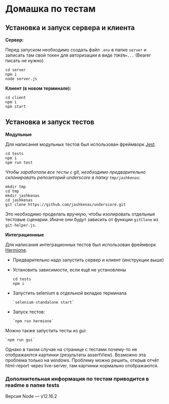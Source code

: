 # Домашка по тестам

## Установка и запуск сервера и клиента

**Сервер:**

Перед запуском необходимо создать файл `.env` в папке `server` и записать там свой токен для авторизации в виде `TOKEN=...` (Bearer писать не нужно)
```
cd server
npm i
node server.js
```
**Клиент (в новом терминале):**
```
cd client
npm i
npm start
```

## Установка и запуск тестов

**Модульные**

Для написания модульных тестов был использован фреймворк [Jest](https://jestjs.io/).

```
cd tests
npm i
npm run test
```

_Чтобы заработали все тесты с git, необходимо предварительно склонировать репозиторий underscore в папку `tmp/jashkenas`:_
```
mkdir tmp
cd tmp
mkdir jashkenas
cd jashkenas
git clone https://github.com/jashkenas/underscore.git
```
Это необходимо проделать вручную, чтобы изолировать отдельные тестовые сценарии. Иначе они будут зависить от функции `gitClone` из `git-helper.js`.

**Интеграционные**

Для написания интеграционных тестов был использован фреймворк [Hermione](https://yandex.ru/dev/hermione/).

- Предварительно надо запустить сервер и клиент (инструкции выше)

- Установить зависимости, если ещё не установлены
  ```
  cd tests
  npm i
  ```

- Запустить selenium в отдельной вкладке терминала

      `selenium-standalone start`

- Запуск тестов:

      `npm run hermione`

Можно также запустить тесты из gui:

    `npm run gui`

Однако в таком случае на странице с тестами почему-то не отображаются картинки (результаты assertView). Возможно эта проблема только на windows. Проблему можно решить, открыв отчёт html-report через live-server, там картинки нормально отображаются.

### Дополнительная информация по тестам приводится в readme в папке tests

Версия Node — v12.16.2